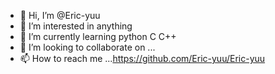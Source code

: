- 👋 Hi, I’m @Eric-yuu
- 👀 I’m interested in anything
- 🌱 I’m currently learning python C C++ 
- 💞️ I’m looking to collaborate on ...
- 📫 How to reach me ...https://github.com/Eric-yuu/Eric-yuu

<!---
Eric-yuu/Eric-yuu is a ✨ special ✨ repository because its `README.md` (this file) appears on your GitHub profile.
You can click the Preview link to take a look at your changes.
--->
